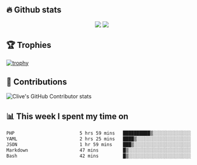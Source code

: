 ## &#128293; Github stats

<!-- GitHub Readme Streak Stats - https://github.com/DenverCoder1/github-readme-streak-stats -->
<p align="center">

<picture>
  <source 
    srcset="https://github-readme-stats.vercel.app/api?username=clivewalkden&count_private=true&show_icons=true&theme=darcula"
    media="(prefers-color-scheme: dark)"
  />
  <source
    srcset="https://github-readme-stats.vercel.app/api?username=clivewalkden&count_private=true&show_icons=true&theme=calm"
    media="(prefers-color-scheme: light), (prefers-color-scheme: no-preference)"
  />
  <img src="https://github-readme-stats.vercel.app/api?username=clivewalkden&count_private=true&show_icons=true&theme=darcula" />
</picture>

<a href="https://git.io/streak-stats" target="_blank">
  <img src="http://github-readme-streak-stats.herokuapp.com?user=clivewalkden&theme=darcula&date_format=j%20M%5B%20Y%5D" />
</a>

</p>

## &#127942; Trophies
[![trophy](https://github-profile-trophy.vercel.app/?username=clivewalkden&theme=onedark)](https://github.com/clivewalkden/github-profile-trophy)

## &#129309; Contributions
![Clive's GitHub Contributor stats](https://github-contributor-stats.vercel.app/api?username=clivewalkden)

## &#128202; This week I spent my time on
<!--START_SECTION:waka-->

```txt
PHP                        5 hrs 59 mins   ██████████▒░░░░░░░░░░░░░░   41.68 %
YAML                       2 hrs 25 mins   ████▒░░░░░░░░░░░░░░░░░░░░   16.85 %
JSON                       1 hr 59 mins    ███▒░░░░░░░░░░░░░░░░░░░░░   13.92 %
Markdown                   47 mins         █▒░░░░░░░░░░░░░░░░░░░░░░░   05.55 %
Bash                       42 mins         █▒░░░░░░░░░░░░░░░░░░░░░░░   04.96 %
```

<!--END_SECTION:waka-->
